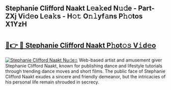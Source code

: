 ## Stephanie Clifford Naakt L𝚎a𝚔ed N𝚞𝚍e - Part-ZXj Vi𝚍𝚎o L𝚎a𝚔s - H𝚘𝚝 O𝚗𝚕yf𝚊ns P𝚑𝚘tos X1YzH

# <h2><a href="http://kf0isgp.oniu.top/?m=Stephanie+Clifford+Naakt">🔗👉 🔴 Stephanie Clifford Naakt P𝚑ot𝚘𝚜 V𝚒d𝚎o</a></h2>

[![Stephanie Clifford Naakt Nu𝚍e𝚜](https://i.imgur.com/0qMVB7G.gif)](http://kf0isgp.oniu.top/?m=Stephanie+Clifford+Naakt)
Web-based artist and amusement giver Stephanie Clifford Naakt, known for publishing dance and lifestyle tutorials through trending dance moves and short films. The public face of Stephanie Clifford Naakt exudes a sincere and friendly demeanor, but the intricacies of his personal life remain shrouded in secrecy.  
